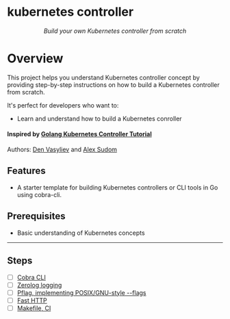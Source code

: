# kubernetes controller

<div align="center">
  <p><em>Build your own Kubernetes controller from scratch</em></p>
</div>

# Overview
This project helps you understand Kubernetes controller concept by providing step-by-step instructions on how to build a Kubernetes controller from scratch. 

It's perfect for developers who want to:
- Learn and understand how to build a Kubernetes conroller

#### Inspired by [Golang Kubernetes Controller Tutorial](https://github.com/den-vasyliev/k8s-controller-tutorial-ref)
Authors: [Den Vasyliev](https://github.com/den-vasyliev) and [Alex Sudom](https://github.com/Alex0M)

## Features
- A starter template for building Kubernetes controllers or CLI tools in Go using cobra-cli.

## Prerequisites
- Basic understanding of Kubernetes concepts

---

## Steps
- [ ] [Cobra CLI](docs/cobra-cli/README.md)
- [ ] [Zerolog logging]()
- [ ] [Pflag, implementing POSIX/GNU-style --flags]()
- [ ] [Fast HTTP]()
- [ ] [Makefile, CI]()
